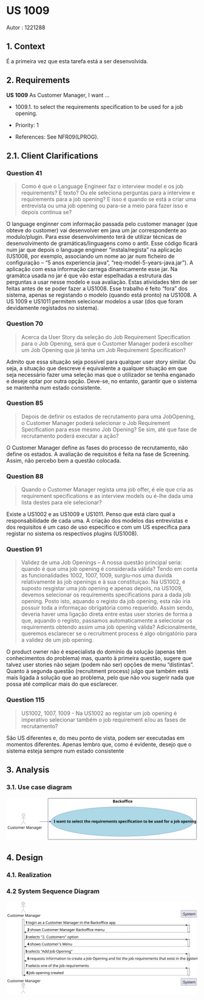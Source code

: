 # US 1009

Autor : 1221288

## 1. Context
É a primeira vez que esta tarefa está a ser desenvolvida.

## 2. Requirements

**US 1009** As Customer Manager, I want ...

- 1009.1.  to select the requirements specification to be used for a job opening.

- Priority: 1
- References: See NFR09(LPROG).
## 2.1. Client Clarifications

### Question 41

>Como é que o Language Engineer faz o interview model e os job
requirements? É texto? Ou ele seleciona perguntas para a interview e
requirements para a job opening? E isso é quando se está a criar uma
entrevista ou uma job opening ou para-se a meio para fazer isso e depois
continua se?

O language enginner com informação passada pelo customer manager (que obteve
do customer) vai desenvolver em java um jar correspondente ao modulo/plugin. Para esse
desenvolvimento terá de utilizar técnicas de desenvolvimento de gramáticas/linguagens
como o antlr. Esse código ficará num jar que depois o language engineer “instala/regista”
na aplicação (US1008, por exemplo, associando um nome ao jar num ficheiro de
configuração – “5 anos experiencia java”, “req-model-5-years-java.jar”). A aplicação com
essa informação carrega dinamicamente esse jar. Na gramátca usada no jar é que vão
estar espelhadas a estrutura das perguntas a usar nesse modelo e sua avaliação. Estas
atividades têm de ser feitas antes de se poder fazer a US1008. Esse trabalho é feito “fora”
dos sistema, apenas se registando o modelo (quando está pronto) na US1008. A US 1009 e
US1011 permitem selecionar modelos a usar (dos que foram devidamente registados no
sistema).

### Question 70

>Acerca da User Story da seleção do Job Requirement
Specification para o Job Opening, será que o Customer Manager poderá
escolher um Job Opening que já tenha um Job Requirement Specification?

Admito que essa situação seja possível para qualquer user story similar. Ou seja, a
situação que descreve é equivalente a qualquer situação em que seja necessário fazer
uma seleção mas que o utilizador se tenha enganado e deseje optar por outra opção.
Deve-se, no entanto, garantir que o sistema se mantenha num estado consistente.


### Question 85

> Depois de definir os estados de recrutamento
para uma JobOpening, o Customer Manager poderá selecionar o Job
Requirement Specification para esse mesmo Job Opening? Se sim, até que
fase de recrutamento poderá executar a ação?


O Customer Manager define as fases do processo de recrutamento, não define os
estados. A avaliação de requisitos é feita na fase de Screening. Assim, não percebo bem a
questão colocada.


### Question 88

> Quando o Customer Manager regista uma job offer,
é ele que cria as requirement specifications e as interview models ou é-lhe
dada uma lista destes para ele selecionar?

Existe a US1002 e as US1009 e US1011. Penso que está claro qual a responsabilidade
de cada uma. A criação dos modelos das entrevistas e dos requisitos é um caso de uso
especifico e com um US especifica para registar no sistema os respectivos plugins
(US1008).

### Question 91

> Validez de uma Job Openings – A nossa
questão principal seria: quando é que uma job opening é considerada válida?
Tendo em conta as funcionalidades 1002, 1007, 1009, surgiu-nos uma duvida
relativamente às job openings e à sua constituiçao. Na US1002, é suposto
resgistar uma job opening e apenas depois, na US1009, devemos selecionar
os requirements specifications para a dada job opening. Posto isto, aquando
o registo da job opening, esta não iria possuir toda a informaçao obrigatória
como requerido. Assim sendo, deveria haver uma ligação direta entre estas
user stories de forma a que, aquando o registo, passamos automaticamente
a selecionar os requirements obtendo assim uma job opening válida?
Adicionalmente, queremos esclarecer se o recruitment process é algo
obrigatório para a validez de um job opening.


O product owner não é especialista do dominio da solução (apenas têm
conhecimentos do problema) mas, quanto à primeira questão, sugere que talvez user
stories não sejam (podem não ser) opções de menu “distintas”. Quanto à segunda
questão (recruitment process) julgo que também está mais ligada à solução que ao
problema, pelo que não vou sugerir nada que possa até complicar mais do que esclarecer.

### Question 115

>US1002, 1007, 1009 - Na US1002 ao registar um job opening é
imperativo selecionar também o job requirement e/ou as fases de
recrutamento?

São US diferentes e, do meu ponto de vista, podem ser executadas em momentos
diferentes. Apenas lembro que, como é evidente, desejo que o sistema esteja sempre num
estado consistente

## 3. Analysis

### 3.1. Use case diagram

![use case diagram](out/US_1009_UCD.svg "Use case diagram")


## 4. Design

### 4.1. Realization

### 4.2 System Sequence Diagram
![system sequence diagram](out/US_1009_SSD.svg "System sequence diagram ")
